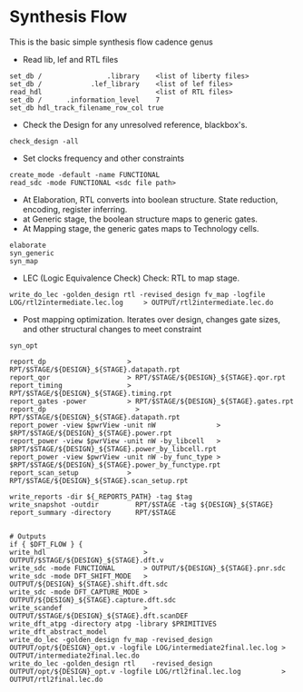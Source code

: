 # Synthesis Flow
This is the basic simple synthesis flow cadence genus 


- Read lib, lef and RTL files
```
set_db /                .library    <list of liberty files>
set_db /            .lef_library    <list of lef files>
read_hdl                            <list of RTL files>
set_db /      .information_level    7
set_db hdl_track_filename_row_col true
```

- Check the Design for any unresolved reference, blackbox's.
```
check_design -all
```
- Set clocks frequency and other constraints
```
create_mode -default -name FUNCTIONAL
read_sdc -mode FUNCTIONAL <sdc file path>
```
- At Elaboration, RTL converts into boolean structure. State reduction, 
encoding, register inferring.
- at Generic stage, the boolean structure maps to generic gates.
- At Mapping stage, the generic gates maps to Technology cells.
```
elaborate
syn_generic
syn_map
```
- LEC (Logic Equivalence Check) Check: RTL to map stage.
```
write_do_lec -golden_design rtl -revised_design fv_map -logfile LOG/rtl2intermediate.lec.log     > OUTPUT/rtl2intermediate.lec.do
```
- Post mapping optimization. Iterates over design, changes gate sizes,
and other structural changes to meet constraint
```
syn_opt
```


```
report_dp                    > RPT/$STAGE/${DESIGN}_${STAGE}.datapath.rpt
report_qor                   > RPT/$STAGE/${DESIGN}_${STAGE}.qor.rpt
report_timing                > RPT/$STAGE/${DESIGN}_${STAGE}.timing.rpt
report_gates -power	         > RPT/$STAGE/${DESIGN}_${STAGE}.gates.rpt
report_dp 		               > RPT/$STAGE/${DESIGN}_${STAGE}.datapath.rpt
report_power -view $pwrView -unit nW               > $RPT/$STAGE/${DESIGN}_${STAGE}.power.rpt
report_power -view $pwrView -unit nW -by_libcell   > $RPT/$STAGE/${DESIGN}_${STAGE}.power_by_libcell.rpt
report_power -view $pwrView -unit nW -by_func_type > $RPT/$STAGE/${DESIGN}_${STAGE}.power_by_functype.rpt
report_scan_setup            > RPT/$STAGE/${DESIGN}_${STAGE}.scan_setup.rpt

write_reports -dir ${_REPORTS_PATH} -tag $tag
write_snapshot -outdir         RPT/$STAGE -tag ${DESIGN}_${STAGE}
report_summary -directory      RPT/$STAGE


# Outputs
if { $DFT_FLOW } {
write_hdl                        > OUTPUT/$STAGE/${DESIGN}_${STAGE}.dft.v
write_sdc -mode FUNCTIONAL       > OUTPUT/${DESIGN}_${STAGE}.pnr.sdc
write_sdc -mode DFT_SHIFT_MODE   > OUTPUT/${DESIGN}_${STAGE}.shift.dft.sdc
write_sdc -mode DFT_CAPTURE_MODE > OUTPUT/${DESIGN}_${STAGE}.capture.dft.sdc
write_scandef                    > OUTPUT/$STAGE/${DESIGN}_${STAGE}.dft.scanDEF
write_dft_atpg -directory atpg -library $PRIMITIVES
write_dft_abstract_model
write_do_lec -golden_design fv_map -revised_design OUTPUT/opt/${DESIGN}_opt.v -logfile LOG/intermediate2final.lec.log > OUTPUT/intermediate2final.lec.do
write_do_lec -golden_design rtl    -revised_design OUTPUT/opt/${DESIGN}_opt.v -logfile LOG/rtl2final.lec.log          > OUTPUT/rtl2final.lec.do
